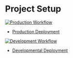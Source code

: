 # Project Setup

[![Production Workflow](https://github.com/yn55/-project1/actions/workflows/prod.yml/badge.svg)](https://github.com/yn55/-project1/actions/workflows/prod.yml)

* [Production Deployment](https://yn55-flaskp1.herokuapp.com/)

[![Development Workflow](https://github.com/yn55/-project1/actions/workflows/dev.yml/badge.svg)](https://github.com/yn55/-project1/actions/workflows/dev.yml)

* [Developmental Deployment](https://yn55-flaskd1.herokuapp.com/)
